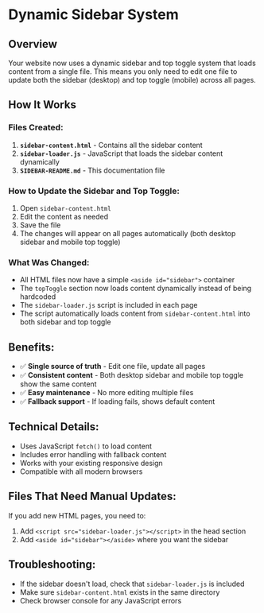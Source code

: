 # Dynamic Sidebar System

## Overview
Your website now uses a dynamic sidebar and top toggle system that loads content from a single file. This means you only need to edit one file to update both the sidebar (desktop) and top toggle (mobile) across all pages.

## How It Works

### Files Created:
1. **`sidebar-content.html`** - Contains all the sidebar content
2. **`sidebar-loader.js`** - JavaScript that loads the sidebar content dynamically
3. **`SIDEBAR-README.md`** - This documentation file

### How to Update the Sidebar and Top Toggle:
1. Open `sidebar-content.html`
2. Edit the content as needed
3. Save the file
4. The changes will appear on all pages automatically (both desktop sidebar and mobile top toggle)

### What Was Changed:
- All HTML files now have a simple `<aside id="sidebar">` container
- The `topToggle` section now loads content dynamically instead of being hardcoded
- The `sidebar-loader.js` script is included in each page
- The script automatically loads content from `sidebar-content.html` into both sidebar and top toggle

## Benefits:
- ✅ **Single source of truth** - Edit one file, update all pages
- ✅ **Consistent content** - Both desktop sidebar and mobile top toggle show the same content
- ✅ **Easy maintenance** - No more editing multiple files
- ✅ **Fallback support** - If loading fails, shows default content

## Technical Details:
- Uses JavaScript `fetch()` to load content
- Includes error handling with fallback content
- Works with your existing responsive design
- Compatible with all modern browsers

## Files That Need Manual Updates:
If you add new HTML pages, you need to:
1. Add `<script src="sidebar-loader.js"></script>` in the head section
2. Add `<aside id="sidebar"></aside>` where you want the sidebar

## Troubleshooting:
- If the sidebar doesn't load, check that `sidebar-loader.js` is included
- Make sure `sidebar-content.html` exists in the same directory
- Check browser console for any JavaScript errors 